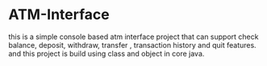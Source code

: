 # ATM-Interface
this is a simple console based atm interface project that can support check balance, deposit, withdraw, transfer , transaction history and quit features. and this project is build using class and object in core java.
